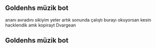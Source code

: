 
## Goldenhs müzik bot
ananı avradını sikiyim yeter artık sonunda çalıştı
burayı okuyorsan kesin hacklendik amk
kopirayt Dvargean
## Goldenhs müzik bot

